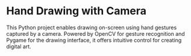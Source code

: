 # Hand Drawing with Camera
 This Python project enables drawing on-screen using hand gestures captured by a camera. Powered by OpenCV for gesture recognition and Pygame for the drawing interface, it offers intuitive control for creating digital art.
